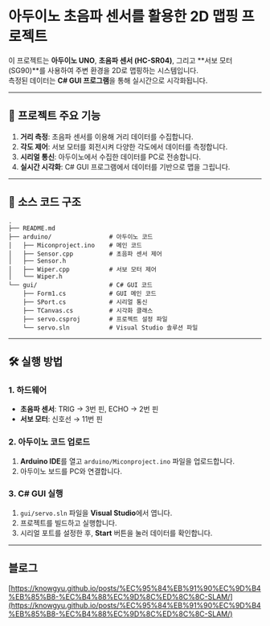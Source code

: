 # 아두이노 초음파 센서를 활용한 2D 맵핑 프로젝트

이 프로젝트는 **아두이노 UNO**, **초음파 센서 (HC-SR04)**, 그리고 **서보 모터 (SG90)**를 사용하여 주변 환경을 2D로 맵핑하는 시스템입니다.  
측정된 데이터는 **C# GUI 프로그램**을 통해 실시간으로 시각화됩니다.

---

## 🚀 **프로젝트 주요 기능**
1. **거리 측정**: 초음파 센서를 이용해 거리 데이터를 수집합니다.  
2. **각도 제어**: 서보 모터를 회전시켜 다양한 각도에서 데이터를 측정합니다.  
3. **시리얼 통신**: 아두이노에서 수집한 데이터를 PC로 전송합니다.  
4. **실시간 시각화**: C# GUI 프로그램에서 데이터를 기반으로 맵을 그립니다.  

---

## 📂 **소스 코드 구조**

```
.
├── README.md
├── arduino/                # 아두이노 코드
│   ├── Miconproject.ino    # 메인 코드
│   ├── Sensor.cpp          # 초음파 센서 제어
│   ├── Sensor.h
│   ├── Wiper.cpp           # 서보 모터 제어
│   └── Wiper.h
└── gui/                    # C# GUI 코드
    ├── Form1.cs            # GUI 메인 코드
    ├── SPort.cs            # 시리얼 통신
    ├── TCanvas.cs          # 시각화 클래스
    ├── servo.csproj        # 프로젝트 설정 파일
    └── servo.sln           # Visual Studio 솔루션 파일
```

---

## 🛠️ **실행 방법**

### **1. 하드웨어**
- **초음파 센서**: TRIG → 3번 핀, ECHO → 2번 핀  
- **서보 모터**: 신호선 → 11번 핀  

### **2. 아두이노 코드 업로드**
1. **Arduino IDE**를 열고 `arduino/Miconproject.ino` 파일을 업로드합니다.  
2. 아두이노 보드를 PC와 연결합니다.

### **3. C# GUI 실행**
1. `gui/servo.sln` 파일을 **Visual Studio**에서 엽니다.  
2. 프로젝트를 빌드하고 실행합니다.  
3. 시리얼 포트를 설정한 후, **Start** 버튼을 눌러 데이터를 확인합니다.

---

## 블로그
[https://knowgyu.github.io/posts/%EC%95%84%EB%91%90%EC%9D%B4%EB%85%B8-%EC%B4%88%EC%9D%8C%ED%8C%8C-SLAM/](https://knowgyu.github.io/posts/%EC%95%84%EB%91%90%EC%9D%B4%EB%85%B8-%EC%B4%88%EC%9D%8C%ED%8C%8C-SLAM/)
